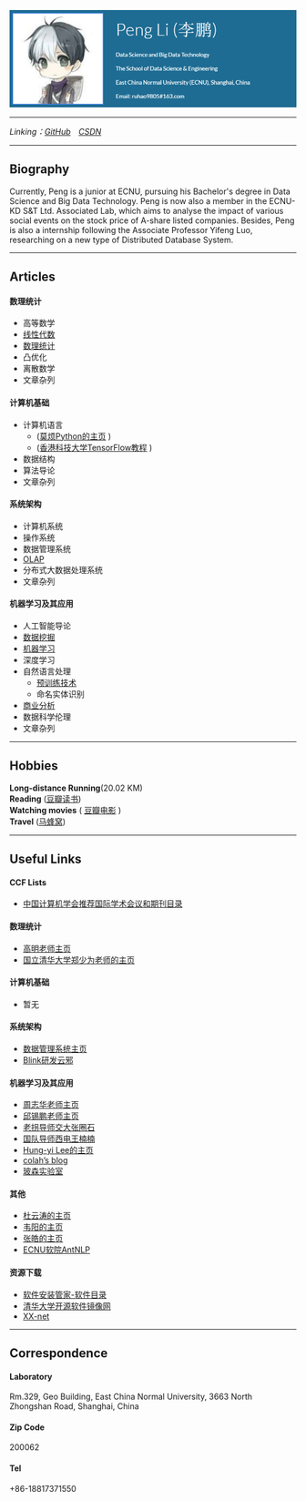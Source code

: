 ![Profile](profile.PNG)

--------------------------------------------------
*Linking：[GitHub](https://github.com/SimpleLP)&emsp;[CSDN](https://me.csdn.net/Life_Mining)*

------------------------------------

## Biography
Currently, Peng is a junior at ECNU, pursuing his Bachelor's  degree in Data Science and Big Data Technology. Peng is now also a member in the ECNU-KD S&T Ltd. Associated  Lab, which aims to analyse the impact of various social events on the stock price of A-share listed companies. Besides, Peng is also a internship following the Associate Professor  Yifeng Luo, researching on a new type of Distributed Database System.

----------------------------------------------------------

## Articles     
#### 数理统计     
- 高等数学        
- [线性代数](https://simplelp.github.io/LinearAlgebra/)    
- [数理统计](https://simplelp.github.io/ProbabilityAndMathematicalStatistics/)       
- 凸优化        
- 离散数学          
- 文章杂列      

#### 计算机基础   
- 计算机语言      
    - ([莫烦Python的主页](https://morvanzhou.github.io/learning-steps/) )    
    - ([香港科技大学TensorFlow教程](https://pan.baidu.com/s/1c19SI56#list/path=%2F) )     
- 数据结构       
- 算法导论       
- 文章杂列       
    
#### 系统架构   
- 计算机系统           
- 操作系统           
- 数据管理系统         
- [OLAP](https://simplelp.github.io/OLAP/)      
- 分布式大数据处理系统      
- 文章杂列       

#### 机器学习及其应用     
- 人工智能导论       
- [数据挖掘](https://simplelp.github.io/IntroToDataMining/)      
- [机器学习](https://simplelp.github.io/MachineLearning/)     
- 深度学习   
- 自然语言处理     
    - [预训练技术](https://simplelp.github.io/NLP-PreTraining/)          
    - 命名实体识别        
- [商业分析](https://simplelp.github.io/BusinessAnalytics/)        
- 数据科学伦理       
- 文章杂列    

--------------------------------------------------------

## Hobbies
**Long-distance Running**(20.02 KM)    
**Reading** ([豆瓣读书](https://book.douban.com/mine?status=collect))      
**Watching movies** ( [豆瓣电影](https://movie.douban.com/mine?status=collect) )   
**Travel** ([马蜂窝](http://www.mafengwo.cn/u/88900054.html))    

-------------------------------------------------------------

## Useful Links
#### CCF Lists    
- [中国计算机学会推荐国际学术会议和期刊目录](https://www.ccf.org.cn/xspj/gyml/)   

#### 数理统计    
- [高明老师主页](http://dase.ecnu.edu.cn/mgao/)   
- [国立清华大学郑少为老师的主页](http://www.stat.nthu.edu.tw/~swcheng/index.htm)    

#### 计算机基础   
- 暂无

#### 系统架构    
- [数据管理系统主页](http://111.231.251.48/dbms2018/main.html)   
- [Blink研发云邪](http://wuchong.me/)   

#### 机器学习及其应用   
- [周志华老师主页](https://cs.nju.edu.cn/zhouzh/)    
- [邱锡鹏老师主页](http://nlp.fudan.edu.cn/xpqiu/)   
- [老拐导师交大张圈石](http://qszhang.com/)   
- [国队导师西电王楠楠](http://web.xidian.edu.cn/nnwang/index.html)   
- [Hung-yi Lee的主页](http://speech.ee.ntu.edu.tw/~tlkagk/index.html)   
- [colah’s blog](http://colah.github.io/)    
- [玻森实验室](https://bosonnlp.com/)    

#### 其他   
- [杜云涛的主页](https://zealscott.com/)      
- [韦阳的主页](https://godweiyang.com/)    
- [张皓的主页](http://lamda.nju.edu.cn/zhangh/)    
- [ECNU软院AntNLP](https://github.com/AntNLP/)    

#### 资源下载    
- [软件安装管家-软件目录](https://mp.weixin.qq.com/s?__biz=MzIwMjE1MjMyMw==&mid=502712528&idx=1&sn=7ad9553cc39e533d16f6844507a5cd24&chksm=0ee1683c3996e12a6fd90fcd340730666e0c650616a4d6b4f677e7d3d31e479b91db9de60b59&mpshare=1&scene=1&srcid=0913ToacFlNMOLlPKwYYqw6a#rd)    
- [清华大学开源软件镜像网](https://mirrors.tuna.tsinghua.edu.cn/)    
- [XX-net](https://github.com/XX-net/XX-Net)   

---------------------------------------------------------

## Correspondence    
#### Laboratory
Rm.329, Geo Building, East China Normal University, 3663 North Zhongshan Road, Shanghai, China      
#### Zip Code
200062
#### Tel
+86-18817371550
